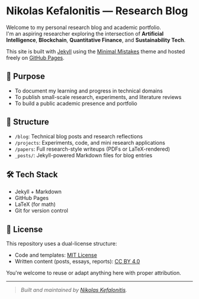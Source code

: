 # Nikolas Kefalonitis — Research Blog

Welcome to my personal research blog and academic portfolio.  
I'm an aspiring researcher exploring the intersection of **Artificial Intelligence**, **Blockchain**, **Quantitative Finance**, and **Sustainability Tech**.

This site is built with [Jekyll](https://jekyllrb.com/) using the [Minimal Mistakes](https://mmistakes.github.io/minimal-mistakes/) theme and hosted freely on [GitHub Pages](https://pages.github.com/).

## 🌱 Purpose

- To document my learning and progress in technical domains
- To publish small-scale research, experiments, and literature reviews
- To build a public academic presence and portfolio

## 📂 Structure

- `/blog`: Technical blog posts and research reflections
- `/projects`: Experiments, code, and mini research applications
- `/papers`: Full research-style writeups (PDFs or LaTeX-rendered)
- `_posts/`: Jekyll-powered Markdown files for blog entries

## 🛠️ Tech Stack

- Jekyll + Markdown
- GitHub Pages
- LaTeX (for math)
- Git for version control

## 📜 License

This repository uses a dual-license structure:

- Code and templates: [MIT License](LICENSE)
- Written content (posts, essays, reports): [CC BY 4.0](https://creativecommons.org/licenses/by/4.0/)

You're welcome to reuse or adapt anything here with proper attribution.

---

> *Built and maintained by [Nikolas Kefalonitis](https://nikkef.github.io/research-blog).*

